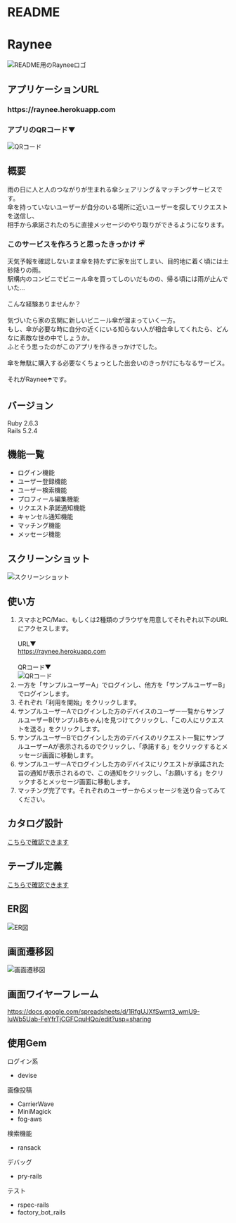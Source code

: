 # README

# Raynee
![README用のRayneeロゴ](app/assets/images/rayneelogo4github.jpg "logo")

## アプリケーションURL
<h3>https://raynee.herokuapp.com</h3>

### アプリのQRコード▼
![QRコード](app/assets/images/qr_raynee_heroku.png "qr_code")

## 概要
雨の日に人と人のつながりが生まれる傘シェアリング＆マッチングサービスです。<br>
傘を持っていないユーザーが自分のいる場所に近いユーザーを探してリクエストを送信し、<br>
相手から承諾されたのちに直接メッセージのやり取りができるようになります。<br>

### このサービスを作ろうと思ったきっかけ ☔︎
天気予報を確認しないまま傘を持たずに家を出てしまい、目的地に着く頃には土砂降りの雨。<br>
駅構内のコンビニでビニール傘を買ってしのいだものの、帰る頃には雨が止んでいた...<br>
<br>
こんな経験ありませんか？<br>
<br>
気づいたら家の玄関に新しいビニール傘が溜まっていく一方。<br>
もし、傘が必要な時に自分の近くにいる知らない人が相合傘してくれたら、どんなに素敵な世の中でしょうか。<br>
ふとそう思ったのがこのアプリを作るきっかけでした。<br>
<br>
傘を無駄に購入する必要なくちょっとした出会いのきっかけにもなるサービス。<br>
<br>
それがRaynee☂️です。<br>

## バージョン
Ruby 2.6.3  
Rails 5.2.4

## 機能一覧
- ログイン機能
- ユーザー登録機能
- ユーザー検索機能
- プロフィール編集機能
- リクエスト承諾通知機能
- キャンセル通知機能
- マッチング機能
- メッセージ機能

## スクリーンショット
![スクリーンショット](app/assets/images/raynee_anime_large.gif "screenshot")

## 使い方
1. スマホとPC/Mac、もしくは2種類のブラウザを用意してそれぞれ以下のURLにアクセスします。<br><br>URL▼<br>https://raynee.herokuapp.com <br><br>QRコード▼<br>![QRコード](app/assets/images/qr_raynee_heroku.png "qr_code")
2. 一方を「サンプルユーザーA」でログインし、他方を「サンプルユーザーB」でログインします。
3. それぞれ「利用を開始」をクリックします。
4. サンプルユーザーAでログインした方のデバイスのユーザー一覧からサンプルユーザーB(サンプルBちゃん)を見つけてクリックし、「この人にリクエストを送る」をクリックします。
5. サンプルユーザーBでログインした方のデバイスのリクエスト一覧にサンプルユーザーAが表示されるのでクリックし、「承諾する」をクリックするとメッセージ画面に移動します。
6. サンプルユーザーAでログインした方のデバイスにリクエストが承諾された旨の通知が表示されるので、この通知をクリックし、「お願いする」をクリックするとメッセージ画面に移動します。
7. マッチング完了です。それぞれのユーザーからメッセージを送り合ってみてください。

## カタログ設計
[こちらで確認できます](https://docs.google.com/spreadsheets/d/1jkdfB5QhGuiCdXwYa5FgVRzbw0I_XxRPcuP8uJx127I/edit?usp=sharing)


## テーブル定義
[こちらで確認できます](https://docs.google.com/spreadsheets/d/1rITo7L0AhSnEWOgwoJu_YKJhjzPJmmG3H8ITqfGD6tg/edit?usp=sharing)

##  ER図
![ER図](app/assets/images/er.png "Entity Relationship Diagram")

## 画面遷移図
![画面遷移図](app/assets/images/raynee_std.png "Screen Transition Diagram")

## 画面ワイヤーフレーム
https://docs.google.com/spreadsheets/d/1RfgUJXfSwmt3_wmU9-IuWb5Uab-FeYfrTjCGFCquHQo/edit?usp=sharing

## 使用Gem
ログイン系
* devise

画像投稿
* CarrierWave
* MiniMagick
* fog-aws

検索機能
* ransack

デバッグ
* pry-rails

テスト
* rspec-rails
* factory_bot_rails
